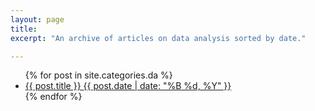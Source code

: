 ```yaml
---
layout: page
title:
excerpt: "An archive of articles on data analysis sorted by date."

---
```


<ul class="post-list">
{% for post in site.categories.da %} 
  <li><article><a href="{{ site.url }}{{ post.url }}">{{ post.title }} <span class="entry-date"><time datetime="{{ post.date | date_to_xmlschema }}">{{ post.date | date: "%B %d, %Y" }}</time></span></a></article></li>
{% endfor %}
</ul>
